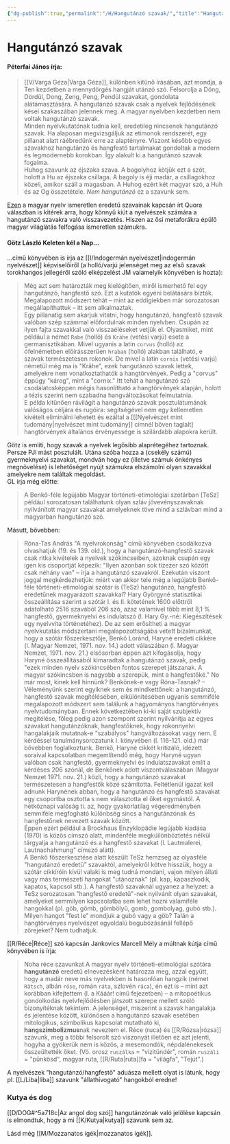 ```yaml
---
{"dg-publish":true,"permalink":"/H/Hangutánzó szavak/","title":"Hangutánzó szavak","tags":["nyelvészet","Götz","dg_uploaded"],"created":"2023-10-05T03:29","updated":"2023-10-25T01:34"}
---
```



# Hangutánzó szavak

#### Péterfai János írja:

> [[V/Varga Géza\|Varga Géza]], különben kitűnő írásában, azt mondja, a Ten kezdetben a mennydörgés hangját utánzó szó. Felsorolja a Döng, Dördül, Dong, Zeng, Peng, Pendül szavakat, gondolata alátámasztására. A hangutánzó szavak csak a nyelvek fejlődésének kései szakaszában jelennek meg. A magyar nyelvben kezdetben nem voltak hangutánzó szavak.  
> Minden nyelvkutatónak tudnia kell, eredetileg nincsenek hangutánzó szavak. Ha alaposan megvizsgáljuk az etimonok rendszerét, egy pillanat alatt ráébredünk erre az alaptényre. Viszont később egyes szavakhoz hangutánzó és hangfestő tartalmakat gondoltak a modern és legmodernebb korokban. Így alakult ki a hangutánzó szavak fogalma.  
> Huhog szavunk az éjszaka szava. A bagolyhoz kötjük ezt a szót, holott a Hu az éjszaka csillaga. A bagoly is éji madár, a csillagokhoz közeli, amikor száll a magasban. A Huhog ezért két magyar szó, a Huh és az Og összetétele. *Nem hangutánzó* ez a szavunk sem.  

[Ezen](https://qr.ae/pvYGHs) a magyar nyelv ismeretlen eredetű szavainak kapcsán írt Quora válaszban is kitérek arra, hogy könnyű kiút a nyelvészek számára a hangutánzó szavakra való visszavezetés. Hiszen az ősi metaforákra épülő magyar világlátás felfogása ismeretlen számukra.  

#### Götz László Keleten kél a Nap...

...című könyvében is írja az [[I/Indogermán nyelvészet\|indogermán nyelvészet]] képviselőiről (a holló/varjú jelenséget meg az első szavak torokhangos jellegéről szóló elképzelést JM valamelyik könyvében is hozta):  
> Még azt sem határozták meg kielégítően, miről ismerhető fel egy hangutánzó, hangfestő szó. Ezt a kutatók egyéni belátására bízták. Megalapozott módszert tehát – mint az eddigiekben már sorozatosan megállapíthattuk – itt sem alkalmaztak.  
> Egy pillanatig sem akarjuk vitatni, hogy hangutánzó, hangfestő szavak valóban szép számmal előfordulnak minden nyelvben. Csupán az ilyen fajta szavakkal való visszaéléseket vetjük el. Olyasmiket, mint például a német `Rabe` (holló) és `Krähe` (vetési varjú) esete a germanisztikában. Mivel ugyanis a latin `corvus` (holló) az ófelnémetben előírásszerűen `hraban` (holló) alakban található, e szavak természetesen rokonok. De mivel a latin `cornix` (vetési varjú) németül még ma is "Krähe", ezek hangutánzó szavak lettek, amelyekre nem vonatkoztathatók a hangtörvények. Pedig a "corvus" éppúgy "károg", mint a "cornix." Itt tehát a hangutánzó szó csodálatosképpen mégis hasonlítható a hangtörvények alapján, holott a tézis szerint nem szabadna hangváltozásokat felmutatnia.  
> E példa kitűnően rávilágít a hangutánzó szavak posztulátumának valóságos céljára és rugóira: segítségével nem egy kellemetlen kivételt eliminálni lehetett és ezáltal a \[[[Nyelvészet mint tudomány\|nyelvészet mint tudomány]] címnél bőven taglalt\] hangtörvények általános érvényessége is szilárdabb alapokra került.  

Götz is említi, hogy szavak a nyelvek legősibb alaprétegéhez tartoznak. Persze PJI mást posztulált. Utána szóba hozza a (csekély számú) gyermeknyelvi szavakat, mondván hogy ez (illetve számuk önkényes megnövelése) is lehetőséget nyújt számukra elszámolni olyan szavakkal amelyekre nem találtak megoldást.  
GL írja még előtte:  
> A Benkő-féle legújabb Magyar történeti-etimológiai szótárban \[TeSz\] például sorozatosan találhatunk olyan szláv jövevényszavaknak nyilvánított magyar szavakat amelyeknek töve mind a szlávban mind a magyarban hangutánzó szó.  

Másutt, bővebben:  
> Róna-Tas András "A nyelvrokonság" című könyvében csodálkozva olvashatjuk (19. és 139. old.), hogy a hangutánzó-hangfestő szavak csak ritka kivételek a nyelvek szókincseiben, azoknak csupán egy igen kis csoportját képezik: "Ilyen azonban sok tízezer szó között csak néhány van" – írja a hangutánzó szavakról. Ezekután viszont joggal megkérdezhetjük: miért van akkor tele még a legújabb Benkő-féle történeti-etimológiai szótár is (TeSz) hangutánzó, hangfestő eredetűnek magyarázott szavakkal? Hary Györgyné statisztikai összeállítása szerint a szótár I. és II. kötetének 1600 előttről adatolható 2516 szavából 206 szó, azaz valamivel több mint 8,1 % hangfestő, gyermeknyelvi és indulatszó (l. Hary Gy.-né: Kiegészítések egy nyelvvita történetéhez). De az sem erősítheti a magyar nyelvkutatás módszertani megalapozottságába vetett bizalmunkat, hogy a szótár főszerkesztője, Benkő Loránd, Haryné eredeti cikkére (l. Magyar Nemzet, 1971. nov. 14.) adott válaszában (l. Magyar Nemzet, 1971. nov. 21.) elsősorban éppen azt kifogásolja, hogy Haryné összeállításából kimaradtak a hangutánzó szavak, pedig "ezek minden nyelv szókincsében fontos szerepet játszanak. A magyar szókincsben is nagyobb a szerepük, mint a hangfestőké." No már most, kinek kell hinnünk? Benkőnek-e vagy Róna-Tasnak? – Véleményünk szerint egyiknek sem és mindkettőnek: a hangutánzó, hangfestő szavak megítélésében, elkülönítésében ugyanis semmiféle megalapozott módszert sem találunk a hagyományos hangtörvényes nyelvtudományban. Ennek következtében ki-ki saját szubjektív megítélése, főleg pedig azon szempont szerint nyilvánítja az egyes szavakat hangutánzóknak, hangfestőknek, hogy rokonnyelvi hangalakjaik mutatnak-e "szabályos" hangváltozásokat vagy nem. E kérdéssel tanulmánysorozatunk I. könyvében (l. 116-121. old.) már bővebben foglalkoztunk. Benkő, Haryné cikkét kritizáló, idézett soraival kapcsolatban megemlítendő még, hogy Haryné ugyan valóban csak hangfestő, gyermeknyelvi és indulatszavakat említ a kérdéses 206 szónál, de Benkőnek adott viszontválaszában (Magyar Nemzet 1971. nov. 21.) közli, hogy a hangutánzó szavakat természetesen a hangfestők közé számította. Feltétlenül igazat kell adnunk Harynének abban, hogy a hangutánzó és hangfestő szavakat egy csoportba osztotta s nem választotta el őket egymástól. A hétköznapi valóság ti. az, hogy gyakorlatilag végeredményben semmiféle megfogható különbség sincs a hangutánzónak és hangfestőnek nevezett szavak között.  
> Éppen ezért például a Brockhaus Enzyklopädie legújabb kiadása (1970) is közös címszó alatt, mindenféle megküilönböztetés nélkül tárgyalja a hangutánzó és a hangfestő szavakat (l. Lautmalerei, Lautnachahmung" címszó alatt).  
> A Benkő főszerkesztése alatt készült TeSz hemzseg az olyasféle "hangutánzó eredetű” szavaktól, amelyekről kötve hisszük, hogy a szótár cikkíróin kívül valaki is meg tudná mondani, vajon milyen állati vagy más természeti hangokat "utánoznak" (pl. kap, kapaszkodik, kapatos, kapcsol stb.). A hangfestő szavaknál ugyanez a helyzet: a TeSz sorozatosan "hangfestő eredetű"-nek nyilvánít olyan szavakat, amelyeket semmilyen kapcsolatba sem lehet hozni valamiféle hangokkal (pl. göb, gömb, gömbölyű, gomb, gombolyag, gubó stb.). Milyen hangot "fest le" mondjuk a gubó vagy a göb? Talán a hangtörvényes nyelvészet egyoldalú begubózásánál fellépő zörejeket? Nem tudhatjuk.  

[[R/Réce\|Réce]] szó kapcsán Jankovics Marcell Mély a múltnak kútja című könyvében is írja:  
> Noha réce szavunkat A magyar nyelv történeti-etimológiai szótára **hangutánzó** eredetű elnevezésként határozza meg, azzal együtt, hogy a madár neve más nyelvekben is hasonlóan hangzik (német `Rätsch`, albán `róse`, román `ráta`, szlovén `ráca`), én ezt is – mint azt korábban kifejtettem (l. a Kááár! című fejezetben) – a mitopoétikus gondolkodás nyelvfejlődésben játszott szerepe mellett szóló bizonyítéknak tekintem. A jelenséget, miszerint a szavak hangalakja és jelentése között, különösen a hangutánzó szavak esetében mitologikus, szimbolikus kapcsolat mutatható ki, **hangszimbolizmus**nak neveztem el. Réce (ruca) és [[R/Rózsa\|rózsa]] szavunk, meg a többi felsorolt szó viszonyát illetően ez azt jelenti, hogyha a gyökerük nem is közös, a mesemondók, népdalénekesek összeültették őket. (Vö. orosz `ruszálka` = "vízitündér", román `ruszáli` = "pünkösd", magyar ruta, [[R/Ruta\|ruta]]fa = "világfa", "Tejút".)  

A nyelvészek "hangutánzó/hangfestő" aduásza mellett olyat is látunk, hogy pl. [[L/Liba\|liba]] szavunk "állathívogató" hangokból eredne!  

### Kutya és dog

[[D/DOG#^5a718c\|Az angol dog szó]] hangutánzónak való jelölése kapcsán is elmondtuk, hogy a mi [[K/Kutya\|kutya]] szavunk sem az.  

Lásd még [[M/Mozzanatos igék\|mozzanatos igék]].  